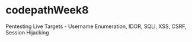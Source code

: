 # codepathWeek8
Pentesting Live Targets - Username Enumeration, IDOR, SQLI, XSS, CSRF, Session Hijacking

